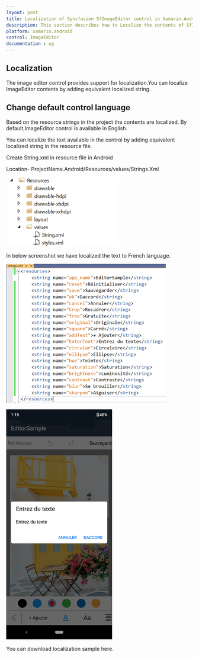 ```yaml
---
layout: post
title: Localization of Syncfusion SfImageEditor control in Xamarin.Android platform
description: This section describes how to Localize the contents of SfImageEditor control for Xamarin.Android platform
platform: xamarin.android
control: ImageEditor
documentation : ug
---
```


## Localization

The image editor control provides support for localization.You can localize ImageEditor contents by adding equivalent localized string.

## Change default control language

Based on the resource strings in the project the contents are localized. By default,ImageEditor control is available in English.

You can localize the text available in the control by adding equivalent localized string in the resource file.

Create String.xml in resource file in Android

Location- ProjectName.Android/Resources/values/Strings.Xml

![SfImageEditor](ImageEditor_images/androidstrings.png)

In below screenshot we have localized the text to French language.

![SfImageEditor](ImageEditor_images/androidresources.png)

![SfImageEditor](ImageEditor_images/localization.png)

You can download localization sample here.